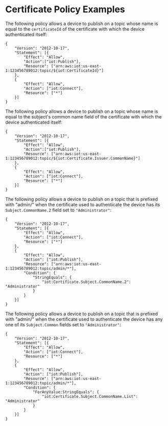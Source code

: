 # Certificate Policy Examples<a name="certificate-policy-examples"></a>

The following policy allows a device to publish on a topic whose name is equal to the `certificateId` of the certificate with which the device authenticated itself:

```
{
    "Version": "2012-10-17",
    "Statement": [{
        "Effect": "Allow",
        "Action":["iot:Publish"],
        "Resource": ["arn:aws:iot:us-east-1:123456789012:topic/${iot:CertificateId}"]
    },
    {
        "Effect": "Allow",
        "Action": ["iot:Connect"],
        "Resource": ["*"]
    }]
}
```

The following policy allows a device to publish on a topic whose name is equal to the subject's common name field of the certificate with which the device authenticated itself:

```
{
    "Version": "2012-10-17",
    "Statement": [{
        "Effect": "Allow",
        "Action":["iot:Publish"],
        "Resource": ["arn:aws:iot:us-east-1:123456789012:topic/${iot:Certificate.Issuer.CommonName}"]
    },
    {
        "Effect": "Allow",
        "Action": ["iot:Connect"],
        "Resource": ["*"]
    }]
}
```

The following policy allows a device to publish on a topic that is prefixed with "admin/" when the certificate used to authenticate the device has its `Subject.CommonName.2` field set to `"Administrator"`:

```
{
    "Version": "2012-10-17",
    "Statement": [{
        "Effect": "Allow",
        "Action": ["iot:Connect"],
        "Resource": ["*"]
    },
    {
        "Effect": "Allow",
        "Action": ["iot:Publish"],
        "Resource": ["arn:aws:iot:us-east-1:123456789012:topic/admin/*"],
        "Condition": {
            "StringEquals": {
                "iot:Certificate.Subject.CommonName.2": "Administrator"
            }
        }
    }]
}
```

The following policy allows a device to publish on a topic that is prefixed with "admin/" when the certificate used to authenticate the device has any one of its `Subject.Common` fields set to `"Administrator"`:

```
{
    "Version": "2012-10-17",
    "Statement": [{
        "Effect": "Allow",
        "Action": ["iot:Connect"],
        "Resource": ["*"]
    },
    {
        "Effect": "Allow",
        "Action": ["iot:Publish"],
        "Resource": ["arn:aws:iot:us-east-1:123456789012:topic/admin/*"],
        "Condition": {
            "ForAnyValue:StringEquals": {
                "iot:Certificate.Subject.CommonName.List": "Administrator"
            }
        }
    }]
}
```